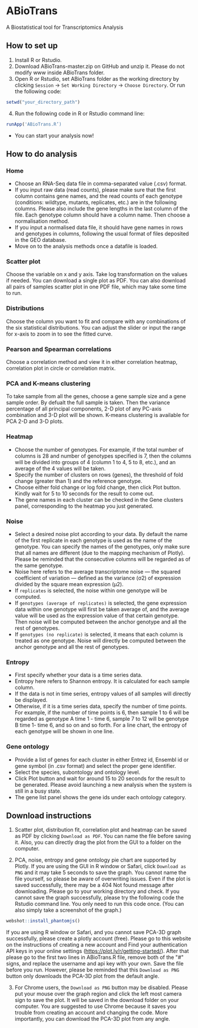# ABioTrans
A Biostatistical tool for Transcriptomics Analysis

## How to set up
1. Install R or Rstudio.
2. Download ABioTrans-master.zip on GitHub and unzip it. Please do not modify www inside ABioTrans folder.
3. Open R or Rstudio, set ABioTrans folder as the working directory by clicking `Session` -> `Set Working Directory` -> `Choose Directory`. Or run the following code:
```R
setwd("your_directory_path")
```
4. Run the following code in R or Rstudio command line: 
```R
runApp('ABioTrans.R’)
```
* You can start your analysis now!

## How to do analysis
### Home
* Choose an RNA-Seq data file in comma-separated value (.csv) format. 
* If you input raw data (read counts), please make sure that the first column contains gene names, and the read counts of each genotype (conditions: wildtype, mutants, replicates, etc.) are in the following columns. Please also include the gene lengths in the last column of the file. Each genotype column should have a column name. Then choose a normalisation method.
* If you input a normalised data file, it should have gene names in rows and genotypes in columns, following the usual format of files deposited in the GEO database. 
* Move on to the analysis methods once a datafile is loaded.

### Scatter plot
 Choose the variable on x and y axis. Take log transformation on the values if needed. You can download a single plot as PDF. You can also download all pairs of samples scatter plot in one PDF file, which may take some time to run. 

### Distributions
 Choose the column you want to fit and compare with any combinations of the six statistical distributions. You can adjust the slider or input the range for x-axis to zoom in to see the fitted curve.

### Pearson and Spearman correlations
 Choose a correlation method and view it in either correlation heatmap, correlation plot in circle or correlation matrix.

### PCA and K-means clustering
 To take sample from all the genes, choose a gene sample size and a gene sample order. By defualt the full sample is taken. Then the variance percentage of all principal components,  2-D plot of any PC-axis combination and 3-D plot will be shown. K-means clustering is available for PCA 2-D and 3-D plots.

### Heatmap
* Choose the number of genotypes. For example, if the total number of columns is 28 and number of genotypes specified is 7, then the columns will be divided into groups of 4 (column 1 to 4, 5 to 8, etc.), and an average of the 4 values will be taken. 
* Specify the number of clusters on rows (genes), the threshold of fold change (greater than 1) and the reference genotype.
* Choose either fold change or log fold change, then click Plot button. Kindly wait for 5 to 10 seconds for the result to come out. 
* The gene names in each cluster can be checked in the Gene clusters panel, corresponding to the heatmap you just generated.

### Noise
* Select a desired noise plot according to your data. By default the name of the first replicate in each genotype is used as the name of the genotype. You can specify the names of the genotypes, only make sure that all names are different (due to the mapping mechanism of Plotly). Please be reminded that the consecutive columns will be regarded as of the same genotype.
* Noise here refers to the average transcriptome noise — the squared coefficient of variation — defined as the variance (σ2) of expression divided by the square mean expression (μ2). 
* If `replicates` is selected, the noise within one genotype will be computed. 
* If `genotypes (average of replicates)` is selected, the gene expression data within one genotype will first be taken average of, and the average value will be used as the expression value of that certain genotype. Then noise will be computed between the anchor genotype and all the rest of genotypes. 
* If `genotypes (no replicate)` is selected, it means that each column is treated as one genotype. Noise will directly be computed between the anchor genotype and all the rest of genotypes. 

### Entropy
* First specify whether your data is a time series data.
* Entropy here refers to Shannon entropy. It is calculated for each sample column.
* If the data is not in time series, entropy values of all samples will directly be displayed. 
* Otherwise, if it is a time series data, specify the number of time points. For example, if the number of time points is 6, then sample 1 to 6 will be regarded as genotype A time 1 - time 6, sample 7 to 12 will be genotype B time 1- time 6, and so on and so forth. For a line chart, the entropy of each genotype will be shown in one line. 

### Gene ontology
* Provide a list of genes for each cluster in either Entrez id, Ensembl id or gene symbol (in .csv format) and select the proper gene identifier.
* Select the species, subontology and ontology level.
* Click Plot button and wait for around 15 to 20 seconds for the result to be generated. Please avoid launching a new analysis when the system is still in a busy state. 
* The gene list panel shows the gene ids under each ontology category. 

## Download instructions
1. Scatter plot, distribution fit, correlation plot and heatmap can be saved as PDF by clicking `Download as PDF`. You can name the file before saving it. Also, you can directly drag the plot from the GUI to a folder on the computer.

2. PCA, noise, entropy and gene ontology pie chart are supported by Plotly. If you are using the GUI in R window or Safari, click `Download as PNG` and it may take 5 seconds to save the graph. You cannot name the file yourself, so please be aware of overwriting issues. Even if the plot is saved successfully, there may be a 404 Not found message after downloading. Please go to your working directory and check. If you cannot save the graph successfully, please try the following code the Rstudio command line. You only need to run this code once. (You can also simply take a screenshot of the graph.)
```R
webshot::install_phantomjs()
```
If you are using R window or Safari, and you cannot save PCA-3D graph successfully, please create a plotly account (free). Please go to this website on the instructions of creating a new account and Find your authentication API keys in your online settings (https://plot.ly/r/getting-started/). After that please go to the first two lines in ABioTrans.R file, remove both of the "#" signs, and replace the username and api key with your own. Save the file before you run. However, please be reminded that this  `Download as PNG` button only downloads the PCA-3D plot from the default angle.

3. For Chrome users, the `Download as PNG` button may be disabled. Please put your mouse over the graph region and click the left most camera sign to save the plot. It will be saved in the download folder on your computer. You are suggested to use Chrome because it saves you trouble from creating an account and changing the code. More importantly, you can download the PCA-3D plot from any angle.
